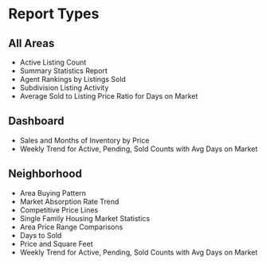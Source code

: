 # Report Types 
## All Areas
- Active Listing Count
- Summary Statistics Report
- Agent Rankings by Listings Sold
- Subdivision Listing Activity
- Average Sold to Listing Price Ratio for Days on Market

## Dashboard
- Sales and Months of Inventory by Price
- Weekly Trend for Active, Pending, Sold Counts with Avg Days on Market

## Neighborhood
- Area Buying Pattern
- Market Absorption Rate Trend
- Competitive Price Lines
- Single Family Housing Market Statistics
- Area Price Range Comparisons
- Days to Sold
- Price and Square Feet
- Weekly Trend for Active, Pending, Sold Counts with Avg Days on Market

